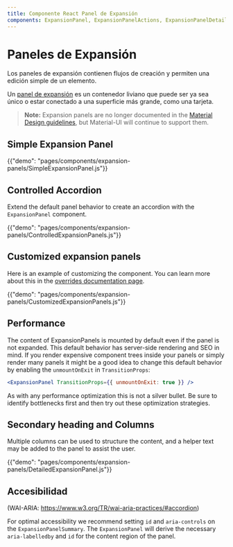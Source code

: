 ```yaml
---
title: Componente React Panel de Expansión
components: ExpansionPanel, ExpansionPanelActions, ExpansionPanelDetails, ExpansionPanelSummary
---
```


# Paneles de Expansión

<p class="description">Los paneles de expansión contienen flujos de creación y permiten una edición simple de un elemento.</p>

Un [panel de expansión](https://material.io/archive/guidelines/components/expansion-panels.html) es un contenedor liviano que puede ser ya sea único o estar conectado a una superficie más grande, como una tarjeta.

> **Note:** Expansion panels are no longer documented in the [Material Design guidelines](https://material.io/), but Material-UI will continue to support them.

## Simple Expansion Panel

{{"demo": "pages/components/expansion-panels/SimpleExpansionPanel.js"}}

## Controlled Accordion

Extend the default panel behavior to create an accordion with the `ExpansionPanel` component.

{{"demo": "pages/components/expansion-panels/ControlledExpansionPanels.js"}}

## Customized expansion panels

Here is an example of customizing the component. You can learn more about this in the [overrides documentation page](/customization/components/).

{{"demo": "pages/components/expansion-panels/CustomizedExpansionPanels.js"}}

## Performance

The content of ExpansionPanels is mounted by default even if the panel is not expanded. This default behavior has server-side rendering and SEO in mind. If you render expensive component trees inside your panels or simply render many panels it might be a good idea to change this default behavior by enabling the `unmountOnExit` in `TransitionProps`:

```jsx
<ExpansionPanel TransitionProps={{ unmountOnExit: true }} />
```

As with any performance optimization this is not a silver bullet. Be sure to identify bottlenecks first and then try out these optimization strategies.

## Secondary heading and Columns

Multiple columns can be used to structure the content, and a helper text may be added to the panel to assist the user.

{{"demo": "pages/components/expansion-panels/DetailedExpansionPanel.js"}}

## Accesibilidad

(WAI-ARIA: https://www.w3.org/TR/wai-aria-practices/#accordion)

For optimal accessibility we recommend setting `id` and `aria-controls` on the `ExpansionPanelSummary`. The `ExpansionPanel` will derive the necessary `aria-labelledby` and `id` for the content region of the panel.